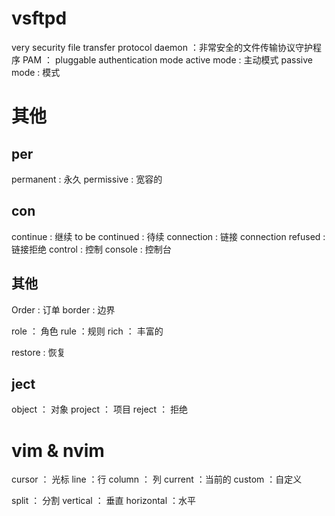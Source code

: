 
# vsftpd
very security file transfer protocol daemon ：非常安全的文件传输协议守护程序
PAM ： pluggable authentication mode
active mode : 主动模式
passive mode : 模式
# 其他
## per
permanent  : 永久
permissive  : 宽容的

## con
continue : 继续
	to be continued : 待续
connection : 链接
	 connection refused :链接拒绝
control : 控制
console : 控制台
## 其他
Order : 订单
border : 边界

role ： 角色
rule  ：规则
rich  ： 丰富的

restore : 恢复
## ject
object  ： 对象
project ： 项目
reject   ： 拒绝

# vim & nvim
cursor ： 光标
	line ：行
	column ： 列
current ：当前的
custom ：自定义

split ： 分割
	vertical ： 垂直
	horizontal ：水平

